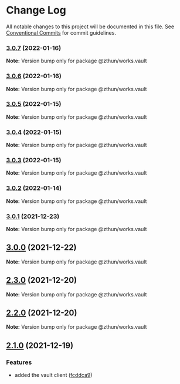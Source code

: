 # Change Log

All notable changes to this project will be documented in this file.
See [Conventional Commits](https://conventionalcommits.org) for commit guidelines.

### [3.0.7](https://github.com/zthun/works/compare/v3.0.6...v3.0.7) (2022-01-16)

**Note:** Version bump only for package @zthun/works.vault





### [3.0.6](https://github.com/zthun/works/compare/v3.0.2...v3.0.6) (2022-01-16)

**Note:** Version bump only for package @zthun/works.vault





### [3.0.5](https://github.com/zthun/works/compare/v3.0.2...v3.0.5) (2022-01-15)

**Note:** Version bump only for package @zthun/works.vault





### [3.0.4](https://github.com/zthun/works/compare/v3.0.2...v3.0.4) (2022-01-15)

**Note:** Version bump only for package @zthun/works.vault





### [3.0.3](https://github.com/zthun/works/compare/v3.0.2...v3.0.3) (2022-01-15)

**Note:** Version bump only for package @zthun/works.vault





### [3.0.2](https://github.com/zthun/works/compare/v3.0.1...v3.0.2) (2022-01-14)

**Note:** Version bump only for package @zthun/works.vault





### [3.0.1](https://github.com/zthun/works/compare/v3.0.0...v3.0.1) (2021-12-23)

**Note:** Version bump only for package @zthun/works.vault





## [3.0.0](https://github.com/zthun/works/compare/v2.4.1...v3.0.0) (2021-12-22)

**Note:** Version bump only for package @zthun/works.vault





## [2.3.0](https://github.com/zthun/works/compare/v2.2.1...v2.3.0) (2021-12-20)

**Note:** Version bump only for package @zthun/works.vault





## [2.2.0](https://github.com/zthun/works/compare/v2.1.0...v2.2.0) (2021-12-20)

**Note:** Version bump only for package @zthun/works.vault





## [2.1.0](https://github.com/zthun/works/compare/v2.0.0...v2.1.0) (2021-12-19)


### Features

* added the vault client ([fcddca9](https://github.com/zthun/works/commit/fcddca956b85d99969cc71b31c7dec2f5e202971))
